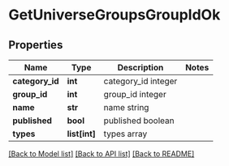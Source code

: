# GetUniverseGroupsGroupIdOk

## Properties
Name | Type | Description | Notes
------------ | ------------- | ------------- | -------------
**category_id** | **int** | category_id integer | 
**group_id** | **int** | group_id integer | 
**name** | **str** | name string | 
**published** | **bool** | published boolean | 
**types** | **list[int]** | types array | 

[[Back to Model list]](../README.md#documentation-for-models) [[Back to API list]](../README.md#documentation-for-api-endpoints) [[Back to README]](../README.md)


